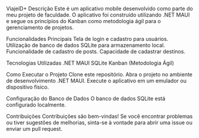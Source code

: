 ViajeiD+
Descrição
Este é um aplicativo mobile desenvolvido como parte do meu projeto de faculdade. O aplicativo foi construído utilizando .NET MAUI e segue os princípios do Kanban como metodologia ágil para o gerenciamento de projetos.

Funcionalidades Principais
Tela de login e cadastro para usuários.
Utilização de banco de dados SQLite para armazenamento local.
Funcionalidade de cadastro de posts.
Capacidade de cadastrar destinos.

Tecnologias Utilizadas
.NET MAUI
SQLite
Kanban (Metodologia Ágil)

Como Executar o Projeto
Clone este repositório.
Abra o projeto no ambiente de desenvolvimento .NET MAUI.
Execute o aplicativo em um emulador ou dispositivo físico.

Configuração do Banco de Dados
O banco de dados SQLite está configurado localmente. 

Contribuições
Contribuições são bem-vindas! Se você encontrar problemas ou tiver sugestões de melhorias, sinta-se à vontade para abrir uma issue ou enviar um pull request.

